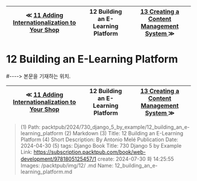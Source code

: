 
| ≪ [ 11 Adding Internationalization to Your Shop ](/packtpub/2024/730_django_5_by_example/11_adding_internationalization_to_your_shop) | 12 Building an E-Learning Platform | [ 13 Creating a Content Management System ](/packtpub/2024/730_django_5_by_example/13_creating_a_content_management_system) ≫ |
|:----:|:----:|:----:|

# 12 Building an E-Learning Platform
#----> 본문을 기재하는 위치.



| ≪ [ 11 Adding Internationalization to Your Shop ](/packtpub/2024/730_django_5_by_example/11_adding_internationalization_to_your_shop) | 12 Building an E-Learning Platform | [ 13 Creating a Content Management System ](/packtpub/2024/730_django_5_by_example/13_creating_a_content_management_system) ≫ |
|:----:|:----:|:----:|

> (1) Path: packtpub/2024/730_django_5_by_example/12_building_an_e-learning_platform
> (2) Markdown
> (3) Title: 12 Building an E-Learning Platform
> (4) Short Description: By Antonio Melé Publication Date: 2024-04-30
> (5) tags: Django
> Book Title: 730 Django 5 by Example
> Link: https://subscription.packtpub.com/book/web-development/9781805125457/1
> create: 2024-07-30 화 14:25:55
> Images: /packtpub/img/12/
> .md Name: 12_building_an_e-learning_platform.md

